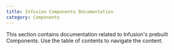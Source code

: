 ```yaml
---
title: Infusion Components Documentation
category: Components
---
```


This section contains documentation related to Infusion's prebuilt Components. Use the table of contents to navigate the
content.
